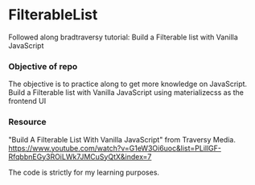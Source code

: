 # FilterableList
Followed along bradtraversy tutorial: Build a Filterable list with Vanilla JavaScript

### Objective of repo
The objective is to practice along to get more knowledge on JavaScript.
Build a Filterable list with Vanilla JavaScript using materializecss as the frontend UI

### Resource
"Build A Filterable List With Vanilla JavaScript" from Traversy Media.
https://www.youtube.com/watch?v=G1eW3Oi6uoc&list=PLillGF-RfqbbnEGy3ROiLWk7JMCuSyQtX&index=7

The code is strictly for my learning purposes.
